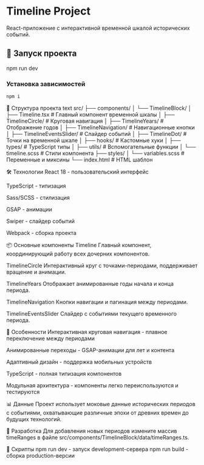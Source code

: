 # Timeline Project

React-приложение с интерактивной временной шкалой исторических событий.

## 🚀 Запуск проекта
npm run dev

### Установка зависимостей
```bash
npm i
```

📁 Структура проекта
text
src/
├── components/
│   └── TimelineBlock/
│       ├── Timeline.tsx              # Главный компонент временной шкалы
│       ├── TimelineCircle/           # Круговая навигация
│       ├── TimelineYears/            # Отображение годов
│       ├── TimelineNavigation/       # Навигационные кнопки
│       ├── TimelineEventsSlider/     # Слайдер событий
│       ├── TimelineDot/              # Точки на временной шкале
│       ├── hooks/                    # Кастомные хуки
│       ├── types/                    # TypeScript типы
│       ├── utils/                    # Вспомогательные функции
│       └── timeline.scss             # Стили компонента
├── styles/
│   └── variables.scss               # Переменные и миксины
└── index.html                       # HTML шаблон

🛠 Технологии
React 18 - пользовательский интерфейс

TypeScript - типизация

Sass/SCSS - стилизация

GSAP - анимации

Swiper - слайдер событий

Webpack - сборка проекта

📦 Основные компоненты
Timeline
Главный компонент, координирующий работу всех дочерних компонентов.

TimelineCircle
Интерактивный круг с точками-периодами, поддерживает вращение и анимации.

TimelineYears
Отображает анимированные годы начала и конца периода.

TimelineNavigation
Кнопки навигации и пагинация между периодами.

TimelineEventsSlider
Слайдер с событиями текущего временного периода.

🎯 Особенности
Интерактивная круговая навигация - плавное переключение между периодами

Анимированные переходы - GSAP-анимации для лет и контента

Адаптивный дизайн - поддержка мобильных устройств

TypeScript - полная типизация компонентов

Модульная архитектура - компоненты легко переиспользуются и тестируются

📊 Данные
Проект использует моковые данные исторических периодов с событиями, охватывающие различные эпохи от древних времен до будущих технологий.

🔧 Разработка
Для добавления новых периодов измените массив timeRanges в файле src/components/TimelineBlock/data/timeRanges.ts.

📝 Скрипты
npm run dev - запуск development-сервера
npm run build - сборка production-версии